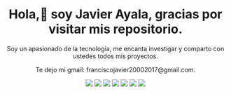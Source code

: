 <!DOCTYPE html>
<html>
<head>
	<meta charset="UTF-8">
	<link rel="icon" href="https://www.iconsdb.com/icons/preview/white/java-xxl.png" type="image/png" sizes="32x32">
</head>
<body>
	<header>
		<h1>Hola,👋 soy Javier Ayala, gracias por visitar mis repositorio. </h1>
		<p>Soy un apasionado de la tecnología, me encanta investigar y comparto con ustedes todos mis proyectos.</p>
        <p>Te dejo mi gmail: franciscojavier20002017@gmail.com.</p>
			<img src="https://img.icons8.com/color/48/000000/java-coffee-cup-logo.png"/> <!-- Imagen de Java -->
			<img src="https://img.icons8.com/color/48/000000/spring-logo.png"/> <!-- Imagen de Spring Boot -->
			<img src="https://img.icons8.com/color/48/000000/angularjs.png"/> <!-- Imagen de Angular -->
			<img src="https://img.icons8.com/color/48/000000/android-studio--v2.png"/> <!-- Imagen de Android Studio -->
			<img src="https://img.icons8.com/color/48/000000/mysql-logo.png"/> <!-- Imagen de MySQL -->
			<img src="https://img.icons8.com/color/48/000000/microsoft-sql-server.png"/> <!-- Imagen de SQL Server -->
			<img src="https://img.icons8.com/color/48/000000/postgreesql.png"/> <!-- Imagen de PostgreSQL -->
		</p>
	</header>
</body>
</html>
